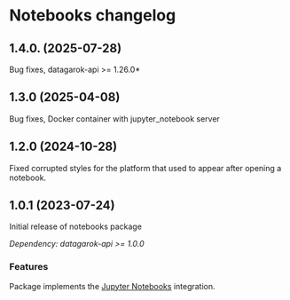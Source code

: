 # Notebooks changelog

## 1.4.0. (2025-07-28)

Bug fixes, datagarok-api >= 1.26.0*

## 1.3.0 (2025-04-08)

Bug fixes, Docker container with jupyter_notebook server

## 1.2.0 (2024-10-28)

Fixed corrupted styles for the platform that used to appear after opening a notebook.

## 1.0.1 (2023-07-24)

Initial release of notebooks package

*Dependency: datagarok-api >= 1.0.0*

### Features

Package implements the [Jupyter Notebooks](https://jupyter.org/) integration.
